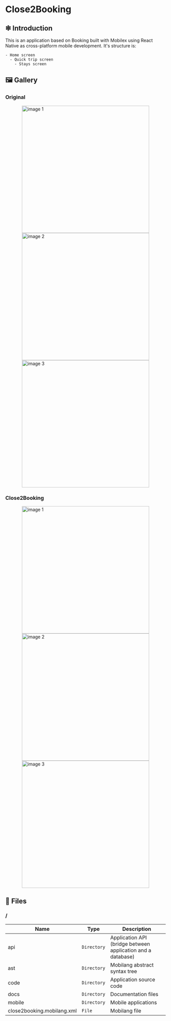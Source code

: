 # Close2Booking

## ❇ Introduction

This is an application based on Booking built with Mobilex using React Native as cross-platform mobile development. It's structure is:

```
- Home screen
  - Quick trip screen
    - Stays screen
```

## 🖼 Gallery

### Original

<div style="display: flex; flex-direction: row; justify-content: center; align-items: center; flex-wrap: wrap">

<img height=400 src="https://raw.githubusercontent.com/wniemiec-mobilex/examples/master/close2booking/docs/booking-home.png" alt="image 1" />

<img height=400 src="https://raw.githubusercontent.com/wniemiec-mobilex/examples/master/close2booking/docs/booking-quick.png" alt="image 2" />

<img height=400 src="https://raw.githubusercontent.com/wniemiec-mobilex/examples/master/close2booking/docs/booking-stays.png" alt="image 3" />
</div>

### Close2Booking

<div style="display: flex; flex-direction: row; justify-content: center; align-items: center; flex-wrap: wrap">

<img height=400 src="https://raw.githubusercontent.com/wniemiec-mobilex/examples/master/close2booking/docs/close2booking-home.png" alt="image 1" />

<img height=400 src="https://raw.githubusercontent.com/wniemiec-mobilex/examples/master/close2booking/docs/close2booking-quick.png" alt="image 2" />

<img height=400 src="https://raw.githubusercontent.com/wniemiec-mobilex/examples/master/close2booking/docs/close2booking-stays.png" alt="image 3" />
</div>

## 📁 Files

### /
|        Name        |Type|Description|
|----------------|-------------------------------|-----------------------------|
|api  |`Directory`|Application API (bridge between application and a database)|
|ast  |`Directory`|Mobilang abstract syntax tree|
|code  |`Directory`|Application source code|
|docs  |`Directory`|Documentation files|
|mobile  |`Directory`|Mobile applications|
|close2booking.mobilang.xml| `File`	| Mobilang file
